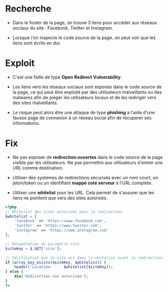 # Recherche

- Dans le footer de la page, on trouve 3 liens pour accéder aux réseaux sociaux du site : Facebook, Twitter et Instagram.

- Lorsque l'on inspecte le code source de la page, on peut voir que les liens sont écrits en dur.

# Exploit

- C'est une faille de type **Open Redirect Vulnerability**.

- Les liens vers les réseaux sociaux sont exposés dans le code source de la page, ce qui peut être exploité par des utilisateurs malveillants ou des malwares afin de pieger les utilisateurs locaux et de les rediriger vers des sites malveillants.

- Le risque peut alors être une attaque de type **phishing** à l'aide d'une fausse page de connexion à un réseau social afin de récuperer ses informations.

# Fix

- Ne pas exposer de **redirection ouvertes** dans le code source de la page visible par les utilisateurs. Ne pas permettre aux utilisateurs d'entrer une URL comme destination.

- Utiliser des systemes de redirections sécurisés avec un nom court, un jeton/token ou un identifiant **mappé coté serveur** à l'URL complète.

- Utiliser une **whitelist** pour les URL. Cela permet de s'assurer que les liens ne pointent que vers des sites autorisés.

```PHP
<?php
// Whitelist des sites autorisés pour la redirection
$whitelist = [
    'facebook' => 'https://www.facebook.com',
    'twitter' => 'https://www.twitter.com',
    'instagram' => 'https://www.instagram.com'
];

// Récupération du paramètre site
$siteKey = $_GET['site'];

// Vérification que le site est dans la whitelist avant la redirection
if (array_key_exists($siteKey, $whitelist)) {
    header('Location: ' . $whitelist[$siteKey]);
} else {
    die('Redirection non autorisée');
}
?>
```
